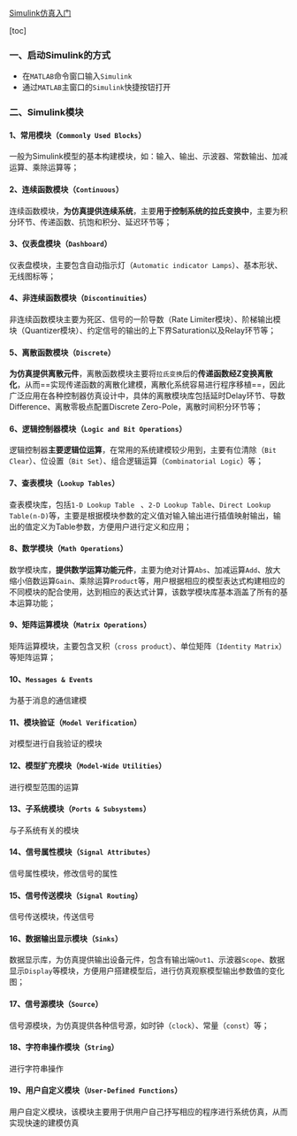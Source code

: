 [Simulink仿真入门](https://mp.weixin.qq.com/s?__biz=MzA4NTM0Mzg5Nw==&mid=2247484671&idx=1&sn=5a33f9a2280e50c639b633e912bd5b8c&scene=19&token=46625227&lang=zh_CN#wechat_redirect)

[toc]

### 一、启动Simulink的方式

- 在`MATLAB`命令窗口输入`Simulink`
- 通过`MATLAB`主窗口的`Simulink`快捷按钮打开

### 二、Simulink模块

#### 1、常用模块（`Commonly Used Blocks`）

一般为Simulink模型的基本构建模块，如：输入、输出、示波器、常数输出、加减运算、乘除运算等；

#### 2、连续函数模块（`Continuous`）

连续函数模块，**为仿真提供连续系统**，主要**用于控制系统的拉氏变换中**，主要为积分环节、传递函数、抗饱和积分、延迟环节等；

#### 3、仪表盘模块（`Dashboard`）

仪表盘模块，主要包含自动指示灯（`Automatic indicator Lamps`）、基本形状、无线图标等；

#### 4、非连续函数模块（`Discontinuities`）

非连续函数模块主要为死区、信号的一阶导数（Rate Limiter模块）、阶梯输出模块（Quantizer模块）、约定信号的输出的上下界Saturation以及Relay环节等；

#### 5、离散函数模块（`Discrete`）

**为仿真提供离散元件**，离散函数模块主要将`拉氏变换`后的**传递函数经Z变换离散化**，从而==实现传递函数的离散化建模，离散化系统容易进行程序移植==，因此广泛应用在各种控制器仿真设计中，具体的离散模块库包括延时Delay环节、导数Difference、离散零极点配置Discrete Zero-Pole，离散时间积分环节等；

#### 6、逻辑控制器模块（`Logic and Bit Operations`）

逻辑控制器**主要逻辑位运算**，在常用的系统建模较少用到，主要有位清除（`Bit Clear`）、位设置（`Bit Set`）、组合逻辑运算（`Combinatorial Logic`）等；

#### 7、查表模块（`Lookup Tables`）

查表模块库，包括`1-D Lookup Table ` 、`2-D Lookup Table`、`Direct Lookup Table(n-D)`等，主要是根据模块参数的定义值对输入输出进行插值映射输出，输出的值定义为Table参数，方便用户进行定义和应用；

#### 8、数学模块（`Math Operations`）

数学模块库，**提供数学运算功能元件**，主要为绝对计算`Abs`、加减运算`Add`、放大缩小倍数运算`Gain`、乘除运算`Product`等，用户根据相应的模型表达式构建相应的不同模块的配合使用，达到相应的表达式计算，该数学模块库基本涵盖了所有的基本运算功能；

#### 9、矩阵运算模块（`Matrix Operations`）

矩阵运算模块，主要包含叉积（`cross product`）、单位矩阵（`Identity Matrix`）等矩阵运算；

#### 10、`Messages & Events`

为基于消息的通信建模

#### 11、模块验证（`Model Verification`）

对模型进行自我验证的模块

#### 12、模型扩充模块（`Model-Wide Utilities`）

进行模型范围的运算

#### 13、子系统模块（`Ports & Subsystems`）

与子系统有关的模块

#### 14、信号属性模块（`Signal Attributes`）

信号属性模块，修改信号的属性

#### 15、信号传送模块（`Signal Routing`）

信号传送模块，传送信号

#### 16、数据输出显示模块（`Sinks`）

数据显示库，为仿真提供输出设备元件，包含有输出端`Out1`、示波器`Scope`、数据显示`Display`等模块，方便用户搭建模型后，进行仿真观察模型输出参数值的变化图；

#### 17、信号源模块（`Source`）

信号源模块，为仿真提供各种信号源，如时钟（`clock`）、常量（`const`）等；

#### 18、字符串操作模块（`String`）

进行字符串操作

#### 19、用户自定义模块（`User-Defined Functions`）

用户自定义模块，该模块主要用于供用户自己抒写相应的程序进行系统仿真，从而实现快速的建模仿真









